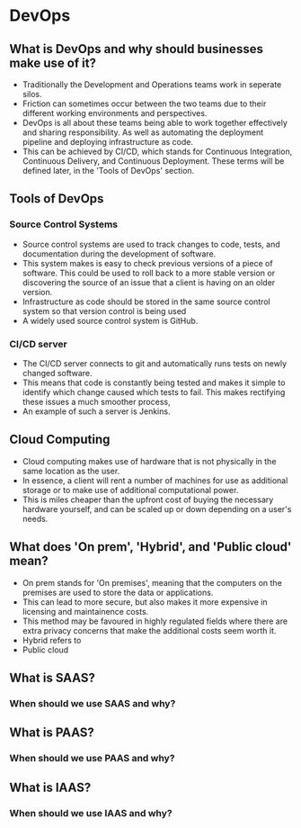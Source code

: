 # DevOps
## What is DevOps and why should businesses make use of it?
- Traditionally the Development and Operations teams work in seperate silos. 
- Friction can sometimes occur between the two teams due to their different working environments and perspectives.
- DevOps is all about these teams being able to work together effectively and sharing responsibility. As well as automating the deployment pipeline and deploying infrastructure as code.
- This can be achieved by CI/CD, which stands for Continuous Integration, Continuous Delivery, and Continuous Deployment. These terms will be defined later, in the 'Tools of DevOps' section.

## Tools of DevOps
### Source Control Systems
- Source control systems are used to track changes to code, tests, and documentation during the development of software.
- This system makes is easy to check previous versions of a piece of software. This could be used to roll back to a more stable version or discovering the source of an issue that a client
 is having on an older version.
- Infrastructure as code should be stored in the same source control system so that version control is being used 
- A widely used source control system is GitHub.
### CI/CD server
- The CI/CD server connects to git and automatically runs tests on newly changed software.
- This means that code is constantly being tested and makes it simple to identify which change caused which tests to fail. This makes rectifying these issues a much smoother process,
- An example of such a server is Jenkins.

## Cloud Computing
- Cloud computing makes use of hardware that is not physically in the same location as the user.
- In essence, a client will rent a number of machines for use as additional storage or to make use of additional computational power.
- This is miles cheaper than the upfront cost of buying the necessary hardware yourself, and can be scaled up or down depending on a user's needs.

## What does 'On prem', 'Hybrid', and 'Public cloud' mean?
- On prem stands for 'On premises', meaning that the computers on the premises are used to store the data or applications.
- This can lead to more secure, but also makes it more expensive in licensing and maintainence costs.
- This method may be favoured in highly regulated fields where there are extra privacy concerns that make the additional costs seem worth it.
- Hybrid refers to 
- Public cloud
## What is SAAS?

### When should we use SAAS and why?

## What is PAAS?

### When should we use PAAS and why?

## What is IAAS?

### When should we use IAAS and why?

